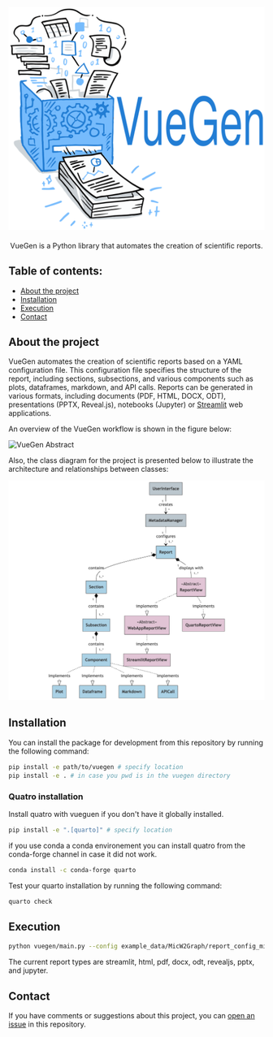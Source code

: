 <!-- <div align="center">
  <img width="300px" src="images/vuegen_logo.svg">
</div> -->
![VueGen Logo](docs/images/vuegen_logo.svg)
-----------------
<p align="center">
   VueGen is a Python library that automates the creation of scientific reports.
</p>

## Table of contents:
- [About the project](#about-the-project)
- [Installation](#installation)
- [Execution](#execution)
- [Contact](#contact)

## About the project
VueGen automates the creation of scientific reports based on a YAML configuration file.  This configuration file specifies the structure of the report, including sections, subsections, and various components such as plots, dataframes, markdown, and API calls. Reports can be generated in various formats, including documents (PDF, HTML, DOCX, ODT), presentations (PPTX, Reveal.js), notebooks (Jupyter) or [Streamlit](streamlit) web applications.

An overview of the VueGen workflow is shown in the figure below:

<!-- <p align="center">
<figure>
  <img width="650px" src="images/vuegen_graph_abstract.png" alt="VueGen overview"/>
</figure>
</p> -->
![VueGen Abstract](docs/images/vuegen_graph_abstract.png)

Also, the class diagram for the project is presented below to illustrate the architecture and relationships between classes:

<!-- <p align="center">
<figure>
  <img width="650px" src="images/vuegen_classdiagram_noattmeth.png" alt="VueGen class diagram"/>
</figure>
</p> -->

![VueGen Class Diagram](docs/images/vuegen_classdiagram_noattmeth.png)

## Installation

You can install the package for development from this repository by running the following command:

```bash
pip install -e path/to/vuegen # specify location 
pip install -e . # in case you pwd is in the vuegen directory
```

### Quatro installation

Install quatro with vueguen if you don't have it globally installed.

```bash
pip install -e ".[quarto]" # specify location
```

if you use conda a conda environement you can install quatro from the conda-forge channel 
in case it did not work.

```bash
conda install -c conda-forge quarto
```

Test your quarto installation by running the following command:

```bash
quarto check
```


## Execution

```bash
python vuegen/main.py --config example_data/MicW2Graph/report_config_micw2graph.yaml --report_type streamlit
```

The current report types are streamlit, html, pdf, docx, odt, revealjs, pptx, and jupyter.

## Contact
If you have comments or suggestions about this project, you can [open an issue][issues] in this repository.

[issues]: https://github.com/Multiomics-Analytics-Group/vuegen/issues/new
[streamlit]: https://streamlit.io/ 
